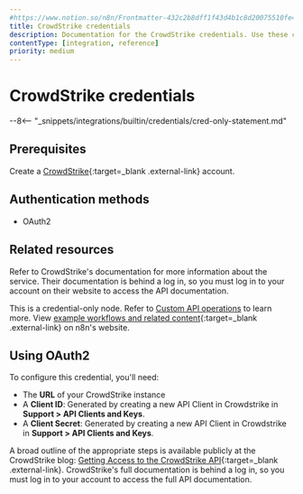```yaml
---
#https://www.notion.so/n8n/Frontmatter-432c2b8dff1f43d4b1c8d20075510fe4
title: CrowdStrike credentials
description: Documentation for the CrowdStrike credentials. Use these credentials to authenticate CrowdStrike in n8n, a workflow automation platform.
contentType: [integration, reference]
priority: medium
---
```


# CrowdStrike credentials

--8<-- "_snippets/integrations/builtin/credentials/cred-only-statement.md"

## Prerequisites

Create a [CrowdStrike](https://www.crowdstrike.com/en-us/){:target=_blank .external-link} account.

## Authentication methods 

- OAuth2

## Related resources

Refer to CrowdStrike's documentation for more information about the service. Their documentation is behind a log in, so you must log in to your account on their website to access the API documentation.

This is a credential-only node. Refer to [Custom API operations](/integrations/custom-operations/) to learn more. View [example workflows and related content](https://n8n.io/integrations/crowdstrike/){:target=_blank .external-link} on n8n's website.

## Using OAuth2

To configure this credential, you'll need:

- The **URL** of your CrowdStrike instance
- A **Client ID**: Generated by creating a new API Client in Crowdstrike in **Support > API Clients and Keys**.
- A **Client Secret**: Generated by creating a new API Client in Crowdstrike in **Support > API Clients and Keys**.

A broad outline of the appropriate steps is available publicly at the CrowdStrike blog: [Getting Access to the CrowdStrike API](https://www.crowdstrike.com/blog/tech-center/get-access-falcon-apis/){:target=_blank .external-link}. CrowdStrike's full documentation is behind a log in, so you must log in to your account to access the full API documentation.

